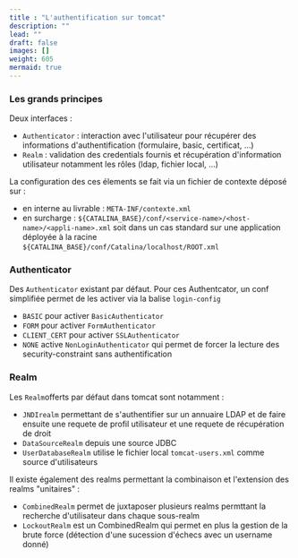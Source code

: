 ```yaml
---
title : "L'authentification sur tomcat"
description: ""
lead: ""
draft: false
images: []
weight: 605
mermaid: true
---
```


### Les grands principes

Deux interfaces :

- `Authenticator` : interaction avec l'utilisateur pour récupérer des informations d'authentification (formulaire, basic, certificat, ...)
- `Realm` : validation des credentials fournis et récupération d'information utilisateur notamment les rôles (ldap, fichier local, ...)

La configuration des ces élements se fait via un fichier de contexte déposé sur :
- en interne au livrable : `META-INF/contexte.xml`
- en surcharge : `${CATALINA_BASE}/conf/<service-name>/<host-name>/<appli-name>.xml` soit dans un cas standard sur une application déployée à la racine `${CATALINA_BASE}/conf/Catalina/localhost/ROOT.xml`

### Authenticator

Des `Authenticator` existant par défaut. Pour ces Authentcator, un conf simplifiée permet de les activer via la balise `login-config`
- `BASIC` pour activer `BasicAuthenticator`
- `FORM` pour activer `FormAuthenticator`
- `CLIENT_CERT` pour activer `SSLAuthenticator`
- `NONE` active `NonLoginAuthenticator` qui permet de forcer la lecture des security-constraint sans authentification

### Realm

Les `Realm`offerts par défaut dans tomcat sont notamment :
- `JNDIrealm` permettant de s'authentifier sur un annuaire LDAP et de faire ensuite une requete de profil utilisateur et une requete de récupération de droit
- `DataSourceRealm` depuis une source JDBC
- `UserDatabaseRealm` utilise le fichier local `tomcat-users.xml` comme source d'utilisateurs

Il existe également des realms permettant la combinaison et l'extension des realms "unitaires" :
- `CombinedRealm` permet de juxtaposer plusieurs realms permttant la recherche d'utilisateur dans chaque sous-realm
- `LockoutRealm` est un CombinedRealm qui permet en plus la gestion de la brute force (détection d'une sucession d'échecs avec un username donné)

